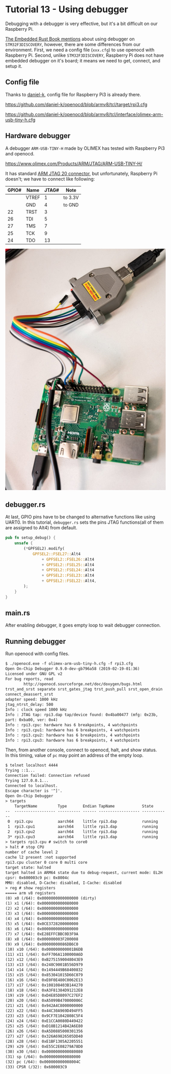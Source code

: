 # Tutorial 13 - Using debugger

Debugging with a debugger is very effective, but it's a bit difficult on our Raspberry Pi. 

[The Embedded Rust Book mentions](https://rust-embedded.github.io/book/start/hardware.html) about using debugger on `STM32F3DISCOVERY`, however, there are some differences from our environment. First, we need a config file (`xxx.cfg`) to use openocd with Raspberry Pi. Second, unlike `STM32F3DISCOVERY`, Raspberry Pi does not have embedded debugger on it's board; it means we need to get, connect, and setup it.


## Config file

Thanks to [daniel-k](https://github.com/daniel-k), config file for Raspberry Pi3 is already there.

https://github.com/daniel-k/openocd/blob/armv8/tcl/target/rpi3.cfg

https://github.com/daniel-k/openocd/blob/armv8/tcl/interface/olimex-arm-usb-tiny-h.cfg

## Hardware debugger

A debugger `ARM-USB-TINY-H` made by OLIMEX has tested with Raspberry Pi3 and openocd.

https://www.olimex.com/Products/ARM/JTAG/ARM-USB-TINY-H/


It has standard [ARM JTAG 20 connector](http://infocenter.arm.com/help/index.jsp?topic=/com.arm.doc.dui0499dj/BEHEIHCE.html), but unfortunately, Raspberry Pi doesn't; we have to connect like following:

| GPIO# | Name  | JTAG# | Note    |
|-------|-------|-------|---------|
|       | VTREF | 1     | to 3.3V |
|       | GND   | 4     | to GND  |
| 22    | TRST  | 3     |         |
| 26    | TDI   | 5     |         |
| 27    | TMS   | 7     |         |
| 25    | TCK   | 9     |         |
| 24    | TDO   | 13    |         |

![Connected debugger](doc/raspi3-arm-usb-tiny-h.jpg)

## debugger.rs

At last, GPIO pins have to be changed to alternative functions like using UART0. In this tutorial, `debugger.rs` sets the pins JTAG functions(all of them are assigned to Alt4) from default.

```rust
pub fn setup_debug() {
    unsafe {
        (*GPFSEL2).modify(
            GPFSEL2::FSEL27::Alt4
                + GPFSEL2::FSEL26::Alt4
                + GPFSEL2::FSEL25::Alt4
                + GPFSEL2::FSEL24::Alt4
                + GPFSEL2::FSEL23::Alt4
                + GPFSEL2::FSEL22::Alt4,
        );
    }
}
```

## main.rs

After enabling debugger, it goes empty loop to wait debugger connection.

## Running debugger

Run openocd with config files.

```console
$ ./openocd.exe -f olimex-arm-usb-tiny-h.cfg -f rpi3.cfg
Open On-Chip Debugger 0.9.0-dev-gb796a58 (2019-02-19-01:36)
Licensed under GNU GPL v2
For bug reports, read
        http://openocd.sourceforge.net/doc/doxygen/bugs.html
trst_and_srst separate srst_gates_jtag trst_push_pull srst_open_drain connect_deassert_srst
adapter speed: 1000 kHz
jtag_ntrst_delay: 500
Info : clock speed 1000 kHz
Info : JTAG tap: rpi3.dap tap/device found: 0x4ba00477 (mfg: 0x23b, part: 0xba00, ver: 0x4)
Info : rpi3.cpu: hardware has 6 breakpoints, 4 watchpoints
Info : rpi3.cpu1: hardware has 6 breakpoints, 4 watchpoints
Info : rpi3.cpu2: hardware has 6 breakpoints, 4 watchpoints
Info : rpi3.cpu3: hardware has 6 breakpoints, 4 watchpoints
```

Then, from another console, connect to openocd, halt, and show status.  
In this timing, value of `pc` may point an address of the empty loop.

```console
$ telnet localhost 4444
Trying ::1...
Connection failed: Connection refused
Trying 127.0.0.1...
Connected to localhost.
Escape character is '^]'.
Open On-Chip Debugger
> targets
    TargetName         Type       Endian TapName            State
--  ------------------ ---------- ------ ------------------ ------------
 0  rpi3.cpu           aarch64    little rpi3.dap           running
 1  rpi3.cpu1          aarch64    little rpi3.dap           running
 2  rpi3.cpu2          aarch64    little rpi3.dap           running
 3* rpi3.cpu3          aarch64    little rpi3.dap           running
> targets rpi3.cpu # switch to core0
> halt # stop CPU
number of cache level 2
cache l2 present :not supported
rpi3.cpu cluster 0 core 0 multi core
target state: halted
target halted in ARM64 state due to debug-request, current mode: EL2H
cpsr: 0x600003c9 pc: 0x8004c
MMU: disabled, D-Cache: disabled, I-Cache: disabled
> reg # show registers
===== arm v8 registers
(0) x0 (/64): 0x0000000000000000 (dirty)
(1) x1 (/64): 0x0000000000080000
(2) x2 (/64): 0x0000000000000000
(3) x3 (/64): 0x0000000000000000
(4) x4 (/64): 0x0000000000080000
(5) x5 (/64): 0x0CE3728200000000
(6) x6 (/64): 0x0000000000000000
(7) x7 (/64): 0xE28EFFCBBC0D3F9A
(8) x8 (/64): 0x000000003F200008
(9) x9 (/64): 0x00000000086DB6C0
(10) x10 (/64): 0x000000000001B6DB
(11) x11 (/64): 0xFF706A1100000A6D
(12) x12 (/64): 0xB2751590048043E9
(13) x13 (/64): 0x240C9001B556D979
(14) x14 (/64): 0x1494449B68400832
(15) x15 (/64): 0x853041015D66C079
(16) x16 (/64): 0xE0F0E480C0062E13
(17) x17 (/64): 0x108108403B144270
(18) x18 (/64): 0xA3F81384D91212E8
(19) x19 (/64): 0xD4E85D8097C27EF2
(20) x20 (/64): 0xA5099B470000006C
(21) x21 (/64): 0x942A4C8000000000
(22) x22 (/64): 0x44C30A969D494FF5
(23) x23 (/64): 0x9CF7E1042808C5F4
(24) x24 (/64): 0xE1CCA0080D449422
(25) x25 (/64): 0xD18B1214B42A6E80
(26) x26 (/64): 0xA5D0885000301356
(27) x27 (/64): 0x326A69826505DD40
(28) x28 (/64): 0xE1BF1305A2205551
(29) x29 (/64): 0xE55C2E08279A78D0
(30) x30 (/64): 0x0000000000080080
(31) sp (/64): 0x0000000000080000
(32) pc (/64): 0x000000000008004C
(33) CPSR (/32): 0x600003C9
```
